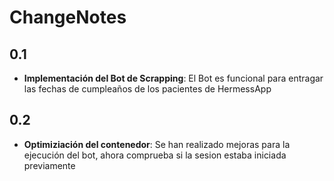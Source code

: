 # ChangeNotes

## 0.1
- **Implementación del Bot de Scrapping**: El Bot es funcional para entragar las fechas de cumpleaños de los pacientes de HermessApp

## 0.2
- **Optimiziación del contenedor**: Se han realizado mejoras para la ejecución del bot, ahora comprueba si la sesion estaba iniciada previamente